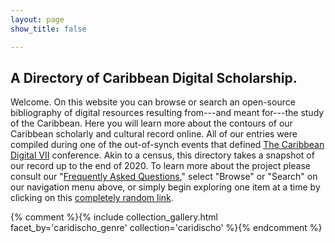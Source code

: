 ```yaml
---
layout: page
show_title: false

---
```


## A Directory of Caribbean Digital Scholarship.

Welcome. On this website you can browse or search an open-source bibliography of digital resources resulting from---and meant for---the study of the Caribbean. Here you will learn more about the contours of our Caribbean scholarly and cultural record online. All of our entries were compiled during one of the out-of-synch events that defined [The Caribbean Digital VII](http://caribbeandigitalnyc.net/2020/directory/) conference. Akin to a census, this directory takes a snapshot of our record up to the end of 2020. To learn more about the project please consult our "[Frequently Asked Questions]({{site.baseurl}}/faq/)," select "Browse" or "Search" on our navigation menu above, or simply begin exploring one item at a time by clicking on this [completely random link](http://localhost:4000/caridischo/caridischo/cds1/).

<!-- ---

### Let's get right to it... -->

{% comment %}{% include collection_gallery.html facet_by='caridischo_genre' collection='caridischo' %}{% endcomment %}
